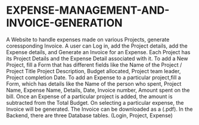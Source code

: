 # EXPENSE-MANAGEMENT-AND-INVOICE-GENERATION
A Website to handle expenses made on various Projects, generate coressponding Invoice. A user can Log in, add the Project details, add the Expense details, and Generate an Invoice for an Expense. Each Project has its Project Details and the Expense Detail associated with it. To add a New Project, fill a Form that has different fields like the Name of the Project / Project Title Project Description, Budget allocated, Project team leader, Project completion Date. To add an Expense to a particular project,fill a Form, which has details like the Name of the person who spent, Project Name, Expense Name, Details, Date, Invoice
number, Amount spent on the bill. Once an Expense of a particular project is added, the amount is subtracted from the Total Budget. On selecting a particular expense, the Invoice will be generated. The Invoice can be downloaded as a (.pdf). In the Backend, there are three Database tables. (Login, Project, Expense)
